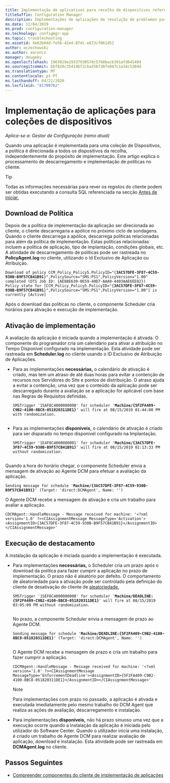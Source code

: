 ```yaml
---
title: Implementação de aplicativos para recolha de dispositivos referência técnica
titleSuffix: Configuration Manager
description: Implementações de aplicações de resolução de problemas para recolhade dispositivos referência técnica para Gestor de Configuração.
ms.date: 11/04/2019
ms.prod: configuration-manager
ms.technology: configmgr-app
ms.topic: troubleshooting
ms.assetid: 4e62b04d-fe56-42ed-87dc-e673cf061d52
author: aczechowski
ms.author: aaroncz
manager: dougeby
ms.openlocfilehash: 1965029a1933793057dc5768bacb391afd645404
ms.sourcegitcommit: bbf820c35414bf2cba356f30fe047c1a34c5384d
ms.translationtype: MT
ms.contentlocale: pt-PT
ms.lasthandoff: 04/21/2020
ms.locfileid: "81709762"
---
```

# <a name="application-deployment-for-device-collections"></a>Implementação de aplicações para coleções de dispositivos

*Aplica-se a: Gestor de Configuração (ramo atual)*

Quando uma aplicação é implementada para uma coleção de Dispositivos, a política é direcionada a todos os dispositivos da recolha, independentemente do propósito de implementação. Este artigo explica o processamento de descarregamento e implementação de políticas no cliente.

> [!TIP]
> Todas as informações necessárias para rever os registos do cliente podem ser obtidas executando a consulta SQL referenciada na secção [Antes de iniciar.](app-deployment-technical-reference.md#before-you-begin)

## <a name="policy-download"></a>Download de Política

Depois de a política de implementação da aplicação ser direcionada ao cliente, o cliente descarregaria a apólice no próximo ciclo de sondagens. Quando o cliente descarrega a apólice, descarrega políticas relacionadas para além da política de implementação. Estas políticas relacionadas incluem a política de aplicação, tipo de implantação, condições globais, etc. A atividade de descarregamento de políticas pode ser rastreada no **PolicyAgent.log** no cliente, utilizando o Id Exclusivo de Aplicação ou Atribuição.

<pre><code class="lang-text">Download of policy CCM_Policy_Policy5.PolicyID="{<b>3AC57DFE-3F87-4C59-930B-B9F57CB41B91</b>}",PolicySource="SMS:PS1",PolicyVersion="1.00" completed (DTS Job ID: {AE88E639-0E59-40D7-AAA9-4403AAE6EE82})
Policy state for [CCM_Policy_Policy5.PolicyID="{<b>3AC57DFE-3F87-4C59-930B-B9F57CB41B91</b>}",PolicySource="SMS:PS1",PolicyVersion="1.00"] is currently [Active]
</code></pre>

Após o download das políticas no cliente, o componente Scheduler cria horários para ativação e execução de implementação.

## <a name="deployment-activation"></a>Ativação de implementação

A avaliação da aplicação é iniciada quando a implementação é ativada. O componente do programador cria um calendário para ativar a atribuição no Tempo Disponível configurado na implementação. Esta atividade pode ser rastreada em **Scheduler.log** no cliente usando o ID Exclusivo de Atribuição de Aplicações.

- Para as implementações **necessárias,** o calendário de ativação é criado, mas tem um atraso de até duas horas para evitar a contenção de recursos nos Servidores do Site e pontos de distribuição. O atraso ajuda a evitar a contenção, uma vez que o conteúdo da aplicação pode ser descarregado durante a avaliação se a aplicação for aplicável com base nas Regras de Requisitos definidas.

    <pre><code class="lang-text">SMSTrigger '15AF8C4000080000' for scheduler '<b>Machine/{5F2FA409-C9B2-4100-8BC8-051820311DE1}</b>' will fire at 08/15/2019 01:44:00 PM with randomization.
    </code></pre>

- Para as implementações **disponíveis,** o calendário de ativação é criado para ser disparado no tempo disponível configurado na Implantação.

    <pre><code class="lang-text">SMSTrigger '1E4F8C4000080001' for scheduler '<b>Machine/{3AC57DFE-3F87-4C59-930B-B9F57CB41B91}</b>' will fire at 08/15/2019 01:13:33 PM without randomization.
    </code></pre>

Quando a hora do horário chegar, o componente Scheduler envia a mensagem de ativação ao Agente DCM para efetuar a avaliação da aplicação.

<pre><code class="lang-text">Sending message for schedule '<b>Machine/{3AC57DFE-3F87-4C59-930B-B9F57CB41B91}</b>' (Target: 'direct:DCMAgent', Name: '')
</code></pre>

O Agente DCM recebe a mensagem de ativação e cria um trabalho para avaliar a aplicação.

```text
CDCMAgent::HandleMessage - Message received for machine: '<?xml version='1.0' ?><CIAssignmentMessage MessageType='Activation'><AssignmentID>{3AC57DFE-3F87-4C59-930B-B9F57CB41B91}</AssignmentID></CIAssignmentMessage>'
```

## <a name="deployment-enforcement"></a>Execução de destacamento

A instalação da aplicação é iniciada quando a implementação é executada.

- Para implementações **necessárias,** o Scheduler cria um prazo após o download da política para fazer cumprir a aplicação no prazo de implementação. O prazo não é aleatório por defeito. O comportamento de aleatoriedade para a ativação pode ser controlado pela definição do cliente de desativação do cliente de [aleatoriedade.](../../core/clients/deploy/about-client-settings.md#disable-deadline-randomization)

    <pre><code class="lang-text">SMSTrigger '15EF8C4000080000' for scheduler '<b>Machine/DEADLINE:{5F2FA409-C9B2-4100-8BC8-051820311DE1}</b>' will fire at 08/15/2019 03:05:00 PM without randomization.
    </code></pre>

    No prazo, a componente Scheduler envia a mensagem de prazo ao Agente DCM. 

    <pre><code class="lang-text">Sending message for schedule '<b>Machine/DEADLINE:{5F2FA409-C9B2-4100-8BC8-051820311DE1}</b>' (Target: 'direct:DCMAgent', Name: '')
    </code></pre>

    O Agente DCM recebe a mensagem de prazo e cria um trabalho para fazer cumprir a aplicação.
  
    ```text
    CDCMAgent::HandleMessage - Message received for machine: '<?xml version='1.0' ?><CIAssignmentMessage MessageType='EnforcementDeadline'><AssignmentID>{5F2FA409-C9B2-4100-8BC8-051820311DE1}</AssignmentID></CIAssignmentMessage>'
    ```

    > [!NOTE]
    > Para implementações com prazo no passado, a aplicação é ativada e executada imediatamente pelo mesmo trabalho do DCM Agent que realiza as ações de avaliação, descarregamento e instalação.

- Para implementações **disponíveis,** não há prazo sinuoso uma vez que a execução ocorre quando a instalação da aplicação é iniciada pelo utilizador do Software Center. Quando o utilizador inicia uma instalação, é criado um trabalho de Agente DCM para realizar avaliação de aplicação, download e instalação. Esta atividade pode ser rastreada em **DCMAgent.log** no cliente.

## <a name="next-steps"></a>Passos Seguintes

- [Compreender componentes do cliente de implementação de aplicações](client-components-technical-reference.md)
